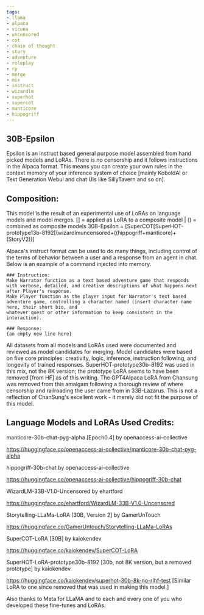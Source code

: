 ```yaml
---
tags:
- llama
- alpaca
- vicuna
- uncensored
- cot
- chain of thought
- story
- adventure
- roleplay
- rp
- merge
- mix
- instruct
- wizardlm
- superhot
- supercot
- manticore
- hippogriff
---
```


## 30B-Epsilon

Epsilon is an instruct based general purpose model assembled from hand picked models and LoRAs.
There is no censorship and it follows instructions in the Alpaca format. This means you can create
your own rules in the context memory of your inference system of choice [mainly KoboldAI or Text
Generation Webui and chat UIs like SillyTavern and so on].

## Composition:

This model is the result of an experimental use of LoRAs on language models and model merges.
[] = applied as LoRA to a composite model | () = combined as composite models
30B-Epsilon = [SuperCOT[SuperHOT-prototype13b-8192[(wizardlmuncensored+((hippogriff+manticore)+(StoryV2))]

Alpaca's instruct format can be used to do many things, including control of the terms of behavior
between a user and a response from an agent in chat. Below is an example of a command injected into
memory.

```
### Instruction:
Make Narrator function as a text based adventure game that responds with verbose, detailed, and creative descriptions of what happens next after Player's response.
Make Player function as the player input for Narrator's text based adventure game, controlling a character named (insert character name here, their short bio, and
whatever quest or other information to keep consistent in the interaction).

### Response:
{an empty new line here}
```

All datasets from all models and LoRAs used were documented and reviewed as model candidates for merging.
Model candidates were based on five core principles: creativity, logic, inference, instruction following,
and longevity of trained responses. SuperHOT-prototype30b-8192 was used in this mix, not the 8K version;
the prototype LoRA seems to have been removed [from HF] as of this writing. The GPT4Alpaca LoRA from
Chansung was removed from this amalgam following a thorough review of where censorship and railroading
the user came from in 33B-Lazarus. This is not a reflection of ChanSung's excellent work - it merely did
not fit the purpose of this model.

## Language Models and LoRAs Used Credits:

manticore-30b-chat-pyg-alpha [Epoch0.4] by openaccess-ai-collective

https://huggingface.co/openaccess-ai-collective/manticore-30b-chat-pyg-alpha

hippogriff-30b-chat by openaccess-ai-collective

https://huggingface.co/openaccess-ai-collective/hippogriff-30b-chat

WizardLM-33B-V1.0-Uncensored by ehartford

https://huggingface.co/ehartford/WizardLM-33B-V1.0-Uncensored

Storytelling-LLaMa-LoRA [30B, Version 2] by GamerUnTouch

https://huggingface.co/GamerUntouch/Storytelling-LLaMa-LoRAs

SuperCOT-LoRA [30B] by kaiokendev

https://huggingface.co/kaiokendev/SuperCOT-LoRA

SuperHOT-LoRA-prototype30b-8192 [30b, not 8K version, but a removed prototype] by kaiokendev

https://huggingface.co/kaiokendev/superhot-30b-8k-no-rlhf-test [Similar LoRA to one since removed that was used in making this model.]

Also thanks to Meta for LLaMA and to each and every one of you
who developed these fine-tunes and LoRAs.